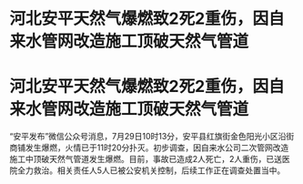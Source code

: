 # 河北安平天然气爆燃致2死2重伤，因自来水管网改造施工顶破天然气管道

# 河北安平天然气爆燃致2死2重伤，因自来水管网改造施工顶破天然气管道

“安平发布”微信公众号消息，7月29日10时13分，安平县红旗街金色阳光小区沿街商铺发生爆燃，火情已于11时20分扑灭。初步调查，因自来水公司二次管网改造施工中顶破天然气管道发生爆燃。目前，事故已造成2人死亡，2人重伤，已送医院全力救治。相关责任人5人已被公安机关控制，后续工作正在调查处置当中。

